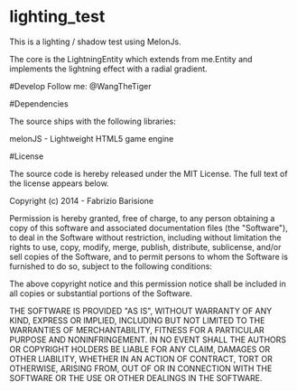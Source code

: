 # lighting_test

This is a lighting / shadow test using MelonJs.

The core is the LightningEntity which extends from me.Entity and implements the lightning effect with a radial gradient.

#Develop
Follow me:
@WangTheTiger

#Dependencies

The source ships with the following libraries:

melonJS - Lightweight HTML5 game engine

#License

The source code is hereby released under the MIT License. The full text of the license appears below.

Copyright (c) 2014 - Fabrizio Barisione

Permission is hereby granted, free of charge, to any person obtaining a copy of this software and associated documentation files (the "Software"), to deal in the Software without restriction, including without limitation the rights to use, copy, modify, merge, publish, distribute, sublicense, and/or sell copies of the Software, and to permit persons to whom the Software is furnished to do so, subject to the following conditions:

The above copyright notice and this permission notice shall be included in all copies or substantial portions of the Software.

THE SOFTWARE IS PROVIDED "AS IS", WITHOUT WARRANTY OF ANY KIND, EXPRESS OR IMPLIED, INCLUDING BUT NOT LIMITED TO THE WARRANTIES OF MERCHANTABILITY, FITNESS FOR A PARTICULAR PURPOSE AND NONINFRINGEMENT. IN NO EVENT SHALL THE AUTHORS OR COPYRIGHT HOLDERS BE LIABLE FOR ANY CLAIM, DAMAGES OR OTHER LIABILITY, WHETHER IN AN ACTION OF CONTRACT, TORT OR OTHERWISE, ARISING FROM, OUT OF OR IN CONNECTION WITH THE SOFTWARE OR THE USE OR OTHER DEALINGS IN THE SOFTWARE.
